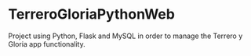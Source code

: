 # TerreroGloriaPythonWeb
Project using Python, Flask and MySQL in order to manage the Terrero y Gloria app functionality.
